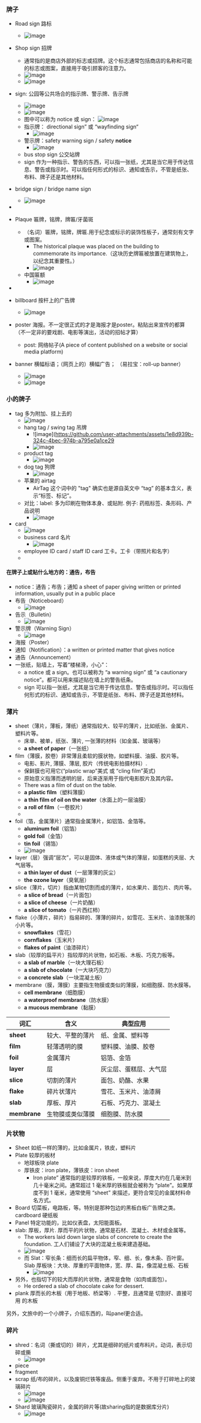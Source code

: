 

### 牌子
- Road sign 路标
  - ![image](https://github.com/user-attachments/assets/14f99827-8cbc-4b1a-a38d-ad6487f9dc44)
- Shop sign 招牌
  - 通常指的是商店外部的标志或招牌。这个标志通常包括商店的名称和可能的标志或图案，直接用于吸引顾客的注意力。
  - ![image](https://github.com/user-attachments/assets/4a1a05d7-e721-4b59-a732-6000a1a4de3d)
  - ![image](https://github.com/user-attachments/assets/a2cb1903-f932-4e21-b003-7190cc0c35f2)
- sign: 公园等公共场合的指示牌、警示牌、告示牌
  - ![image](https://github.com/user-attachments/assets/7e53f834-75d5-46a8-a7bc-cbaa893876ad)
  - ![image](https://github.com/user-attachments/assets/098f1a62-4535-4ef5-998b-62e5851735f0)
  - 图中可以称为 notice 或 sign： ![image](https://github.com/user-attachments/assets/d51d5d0d-8479-4b80-ae48-f074b9d17902)
  - 指示牌： directional sign” 或 “wayfinding sign“
    - ![image](https://github.com/user-attachments/assets/91ab08c3-9e08-4c58-804d-33bce6a4f320)
  - 警示牌：safety warning sign / safety **notice**
    - ![image](https://github.com/user-attachments/assets/4897e6ba-7b13-4a7a-a2b0-7e49bb4674f0)
  - bus stop sign 公交站牌
  - sign 作为一种指示、警告的东西，可以指一张纸，尤其是当它用于传达信息、警告或指示时。可以指任何形式的标识、通知或告示，不管是纸张、布料、牌子还是其他材料。
- bridge sign / bridge name sign
  - ![image](https://github.com/user-attachments/assets/4ae63ac8-bf1a-4a17-80b5-44ac52bfcd88)

- 
- Plaque 匾牌，铭牌，牌匾/牙菌斑
  - （名词）匾牌，铭牌，牌匾.用于纪念或标示的装饰性板子，通常刻有文字或图案。
    - The historical plaque was placed on the building to commemorate its importance.（这块历史牌匾被放置在建筑物上，以纪念其重要性。）
    - ![image](https://github.com/user-attachments/assets/63986fda-85ac-4b0a-a158-c167f968dfea)
  - 中国匾额
    - ![image](https://github.com/user-attachments/assets/0025bca7-3a77-41bc-ab8a-ecd3efc0c043)
-
- billboard 按杆上的广告牌 
  - ![image](https://github.com/user-attachments/assets/1f4a4f9f-75d0-4f04-ae98-f8f2e947bf94) 
- poster 海报。不一定很正式的才是海报才是poster。粘贴出来宣传的都算（不一定非的要戏剧、电影等演出，活动的招帖才算）
  - post: 网络帖子(A piece of content published on a website or social media platform)
- banner 横幅标语；（网页上的）横幅广告； （易拉宝：roll-up banner）
  - ![image](https://github.com/user-attachments/assets/5d5a63ec-d4fb-4749-bf58-11dd49438c35)
  - ![image](https://github.com/user-attachments/assets/1bb12e50-801d-4eb7-b76a-e94bb09aa296)

### 小的牌子
- tag 多为附加、挂上去的
    - ![image](https://github.com/user-attachments/assets/95266609-af6f-49e0-823e-266bb266d5f8)
  - hang tag / swing tag 吊牌
    - ![image](https://github.com/user-attachments/assets/1e8d939b-324c-4bec-974b-a795e0a1ce29
    - ![image](https://github.com/user-attachments/assets/865b22b2-d878-464d-883c-1f1b3b0cb46d)
  - product tag
    - ![image](https://github.com/user-attachments/assets/3f695cec-b012-42f4-97b7-3f847bdfc77c)
  - dog tag 狗牌
    - ![image](https://github.com/user-attachments/assets/d613ce5b-06ea-4c0d-9343-8d2c1441e881)
  - 苹果的 airtag
    - AirTag 这个词中的 "tag" 确实也是源自英文中 “tag” 的基本含义，表示“标签、标记”。
  - 对比：label: 多为印刷在物体本身、或贴附. 例子: 药瓶标签、条形码、产品说明
    - ![image](https://github.com/user-attachments/assets/063237de-157c-4c3f-a3fe-e484a59a7bfe)
- card
  - ![image](https://github.com/user-attachments/assets/72d7b1e4-1b64-41b1-b04a-892b0bd51409)
  - business card 名片
    - ![image](https://github.com/user-attachments/assets/6d003daa-bd4a-4127-9b56-e11e6587b63c)
  - employee ID card / staff ID card 工卡。工卡（带照片和名字）
  - 
#### 在牌子上或贴什么地方的：通告，布告
- notice：通告；布告；通知 a sheet of paper giving written or printed information, usually put in a public place
- 布告（Noticeboard）
  - ![image](https://github.com/user-attachments/assets/4d241965-c8a0-4d3e-8bbb-0d51be92374f)
- 告示（Bulletin）
  - ![image](https://github.com/user-attachments/assets/7a5b50ac-b45b-417c-a5ec-418b1cae2cfb)
- 警示牌（Warning Sign）
  - ![image](https://github.com/user-attachments/assets/1ae45657-80fd-4e7f-bb14-fb7573f92b76)
- 海报（Poster）
- 通知（Notification）：a written or printed matter that gives notice
- 通告（Announcement）
- 一张纸，贴墙上，写着“楼梯滑，小心”：
  - a notice 或 a sign。也可以被称为 “a warning sign” 或 “a cautionary notice”。都可以用来描述贴在墙上的警告纸条。
  - sign 可以指一张纸，尤其是当它用于传达信息、警告或指示时。可以指任何形式的标识、通知或告示，不管是纸张、布料、牌子还是其他材料。

### 薄片

- sheet（薄片，薄板，薄纸）通常指较大、较平的薄片，比如纸张、金属片、塑料片等。  
  - 床单、被单，纸张、薄片, 一张薄的材料（如金属、玻璃等）
  - **a sheet of paper**（一张纸）  
- film（薄膜，胶卷）非常薄且柔软的膜状物，如塑料膜、油膜、胶片等。  
  - 电影、影片, 薄膜、薄层, 胶片（传统电影拍摄材料）. 
  - 保鲜膜也可用它(“plastic wrap”美式 或 “cling film”英式)
  - 原始意义指薄而透明的层，后来逐渐用于指代电影胶片及其内容。
  - There was a film of dust on the table.
  - **a plastic film**（塑料薄膜）  
  - **a thin film of oil on the water**（水面上的一层油膜）  
  - **a roll of film**（一卷胶片）
  - 
- foil（箔，金属薄片）通常指金属薄片，如铝箔、金箔等。  
  - **aluminum foil**（铝箔）  
  - **gold foil**（金箔）  
  - **tin foil**（锡箔）
  - ![image](https://github.com/user-attachments/assets/2f904df0-909f-44d2-a308-d2b69b804dc8)
- layer（层）强调“层次”，可以是固体、液体或气体的薄层，如蛋糕的夹层、大气层等。  
  - **a thin layer of dust**（一层薄薄的灰尘）  
  - **the ozone layer**（臭氧层）  
- slice（薄片，切片）指由某物切割而成的薄片，如水果片、面包片、肉片等。  
  - **a slice of bread**（一片面包）  
  - **a slice of cheese**（一片奶酪）  
  - **a slice of tomato**（一片西红柿）  
- flake（小薄片，碎片）指易碎的、薄薄的碎片，如雪花、玉米片、油漆脱落的小片等。  
  - **snowflakes**（雪花）  
  - **cornflakes**（玉米片）  
  - **flakes of paint**（油漆碎片）  
- slab（较厚的扁平片）指较厚的片状物，如石板、木板、巧克力板等。  
  - **a slab of marble**（一块大理石板）  
  - **a slab of chocolate**（一大块巧克力）  
  - **a concrete slab**（一块混凝土板）  
- membrane（膜，薄膜）主要指生物膜或类似的薄膜，如细胞膜、防水膜等。  
  - **cell membrane**（细胞膜）  
  - **a waterproof membrane**（防水膜）  
  - **a mucous membrane**（黏膜）  

| 词汇 | 含义 | 典型应用 |  
|------|------|------|  
| **sheet** | 较大、平整的薄片 | 纸、金属、塑料等 |  
| **film** | 轻薄透明的膜 | 塑料膜、油膜、胶卷 |  
| **foil** | 金属薄片 | 铝箔、金箔 |  
| **layer** | 层 | 灰尘层、蛋糕层、大气层 |  
| **slice** | 切割的薄片 | 面包、奶酪、水果 |  
| **flake** | 碎片状薄片 | 雪花、玉米片、油漆屑 |  
| **slab** | 厚板、厚片 | 石板、巧克力、混凝土 |  
| **membrane** | 生物膜或类似薄膜 | 细胞膜、防水膜 |  

### 片状物
- Sheet 如纸一样的薄的，比如金属片，铁皮，塑料片
- Plate 较厚的板材
  - 地球板块 plate
  - 厚铁皮：iron plate，薄铁皮：iron sheet
    - Iron plate” 通常指的是较厚的铁板，一般来说，厚度大约在几毫米到几十毫米之间。通常超过 1 毫米厚的铁板就会被称为 “plate”。如果厚度不到 1 毫米，通常使用 “sheet” 来描述，更符合常见的金属材料命名方式。
- Board 切菜板，电路板，等。特别是那种包边的黑板白板广告牌之类。cardboard 硬纸板
- Panel 特定功能的，比如仪表盘，太阳能面板。
- slab: 厚板，厚片. 厚而平的片状物，通常是石材、混凝土、木材或金属等。
  - The workers laid down large slabs of concrete to create the foundation. 工人们铺设了大块的混凝土板来建造基础。
  - ![image](https://github.com/user-attachments/assets/c8514170-534c-4c06-b9a0-362346316273)
  - 而 Slat：窄长条：细而长的扁平物体，窄、细、长，像木条、百叶窗。Slab	厚板块：大块、厚重的平面物体，宽、厚、扁，像混凝土板、石板
    - ![image](https://github.com/user-attachments/assets/60dc375a-62b3-41f7-b1f5-c0fe4a238f5e)
 - 另外，也指切下的较大而厚的片状物，通常是食物（如肉或面包）。
   - He ordered a slab of chocolate cake for dessert.
- plank 厚而长的木板（用于地板、桥梁等）. 平整，且通常是 切割好、直接可用 的木板

另外，文旅中的一个小牌子，介绍东西的，叫panel更合适。

### 碎片
- shred：名词（撕或切的）碎片，尤其是细碎的纸片或布料片。动词，表示切碎或撕
  - ![image](https://github.com/user-attachments/assets/e8ac1289-a19c-4d7c-8abc-7347ba3f25c8)
- piece
- fragment
- scrap 纸/布的碎片。以及废铜烂铁等废品。侧重于废弃。不用于打碎地上的玻璃碎片
  - ![image](https://github.com/user-attachments/assets/b617145a-3a76-47f5-95b2-a82cf06016e0)
  - ![image](https://github.com/user-attachments/assets/06b5432c-fc2e-4ba0-8cf0-e12c90a1e0fa)
- Shard 玻璃陶瓷碎片，金属的碎片等(故sharing指的是数据库分片)
  - ![image](https://github.com/user-attachments/assets/5ed49d94-96f4-4c24-ba7d-2f2af76195c9)

